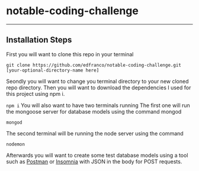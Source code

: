 # notable-coding-challenge
-------------------------------
## Installation Steps
First you will want to clone this repo in your terminal

`
git clone https://github.com/edfranco/notable-coding-challenge.git [your-optional-directory-name here]
`

Seondly you will want to change you terminal directory to your new cloned repo directory. Then you will want to 
download the dependencies I used for this project using npm i.

`
npm i
`
You will also want to have two terminals running
The first one will run the mongoose server for database models using the command mongod

`
mongod
`

The second terminal will be running the node server using the command

`
nodemon
`

Afterwards you will want to create some test database models using a tool such as [Postman](https://www.getpostman.com/) or [Insomnia](https://insomnia.rest/) with JSON in the body for POST requests.
